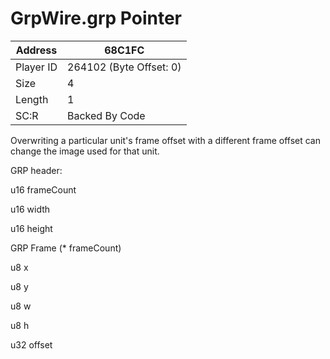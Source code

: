 
#  GrpWire.grp Pointer
Address   | 68C1FC
----------|-------------
Player ID | 264102 (Byte Offset: 0)
Size 	  | 4
Length 	  | 1
SC:R      | Backed By Code

Overwriting a particular unit's frame offset with a different frame offset can change the image used for that unit.

GRP header:
u16 frameCount
u16 width
u16 height

GRP Frame (* frameCount)
u8 x
u8 y
u8 w
u8 h
u32 offset
